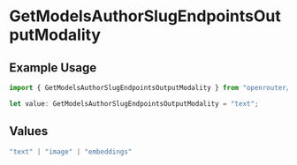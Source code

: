 # GetModelsAuthorSlugEndpointsOutputModality

## Example Usage

```typescript
import { GetModelsAuthorSlugEndpointsOutputModality } from "openrouter/models/operations";

let value: GetModelsAuthorSlugEndpointsOutputModality = "text";
```

## Values

```typescript
"text" | "image" | "embeddings"
```